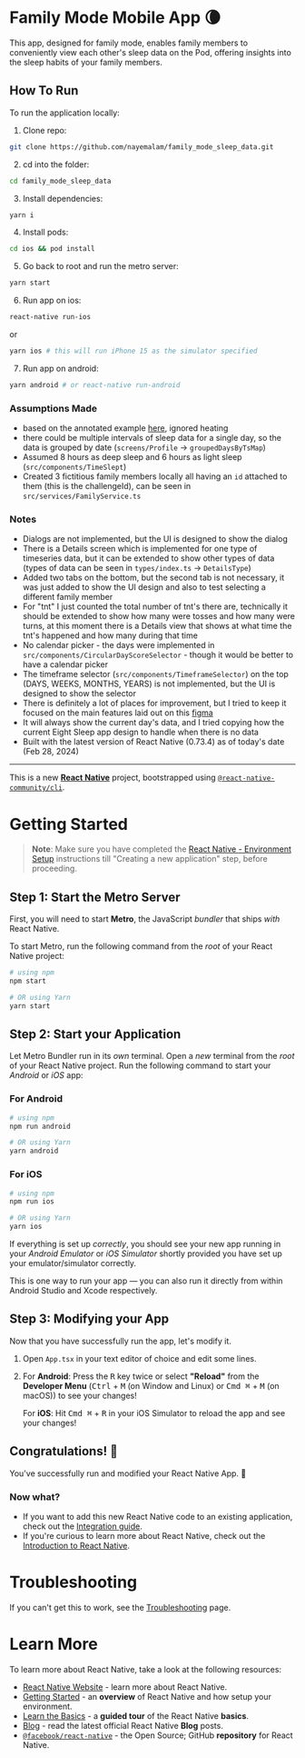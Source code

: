 # Family Mode Mobile App 🌘
This app, designed for family mode, enables family members to conveniently view each other's sleep data on the Pod, offering insights into the sleep habits of your family members.

## How To Run
To run the application locally: 

1. Clone repo: 
```bash
git clone https://github.com/nayemalam/family_mode_sleep_data.git
```
2. cd into the folder:
```bash
cd family_mode_sleep_data
```
3. Install dependencies:
```bash
yarn i
```
4. Install pods:
```bash
cd ios && pod install
```
5. Go back to root and run the metro server:
```bash
yarn start
```
6. Run app on ios:
```bash
react-native run-ios
```
or
```bash
yarn ios # this will run iPhone 15 as the simulator specified
```
7. Run app on android:
```bash
yarn android # or react-native run-android
```


### Assumptions Made
- based on the annotated example [here](https://gist.github.com/maghis/8c35fe1bb5c7810bdcc6ca389c6cd702), ignored heating
- there could be multiple intervals of sleep data for a single day, so the data is grouped by date (`screens/Profile` -> `groupedDaysByTsMap`)
- Assumed 8 hours as deep sleep and 6 hours as light sleep (`src/components/TimeSlept`)
- Created 3 fictitious family members locally all having an `id` attached to them (this is the challengeId), can be seen in `src/services/FamilyService.ts`

### Notes
- Dialogs are not implemented, but the UI is designed to show the dialog
- There is a Details screen which is implemented for one type of timeseries data, but it can be extended to show other types of data (types of data can be seen in `types/index.ts` -> `DetailsType`)
- Added two tabs on the bottom, but the second tab is not necessary, it was just added to show the UI design and also to test selecting a different family member
- For "tnt" I just counted the total number of tnt's there are, technically it should be extended to show how many were tosses and how many were turns, at this moment there is a Details view that shows at what time the tnt's happened and how many during that time
- No calendar picker - the days were implemented in `src/components/CircularDayScoreSelector` - though it would be better to have a calendar picker
- The timeframe selector (`src/components/TimeframeSelector`) on the top (DAYS, WEEKS, MONTHS, YEARS) is not implemented, but the UI is designed to show the selector
- There is definitely a lot of places for improvement, but I tried to keep it focused on the main features laid out on this [figma](https://www.figma.com/file/wDc9mTgq4Px1CKn57mNkrQ/Mobile-Eng-Take-Home?node-id=0%3A1)
- It will always show the current day's data, and I tried copying how the current Eight Sleep app design to handle when there is no data
- Built with the latest version of React Native (0.73.4) as of today's date (Feb 28, 2024)
___


This is a new [**React Native**](https://reactnative.dev) project, bootstrapped using [`@react-native-community/cli`](https://github.com/react-native-community/cli).

# Getting Started

>**Note**: Make sure you have completed the [React Native - Environment Setup](https://reactnative.dev/docs/environment-setup) instructions till "Creating a new application" step, before proceeding.

## Step 1: Start the Metro Server

First, you will need to start **Metro**, the JavaScript _bundler_ that ships _with_ React Native.

To start Metro, run the following command from the _root_ of your React Native project:

```bash
# using npm
npm start

# OR using Yarn
yarn start
```

## Step 2: Start your Application

Let Metro Bundler run in its _own_ terminal. Open a _new_ terminal from the _root_ of your React Native project. Run the following command to start your _Android_ or _iOS_ app:

### For Android

```bash
# using npm
npm run android

# OR using Yarn
yarn android
```

### For iOS

```bash
# using npm
npm run ios

# OR using Yarn
yarn ios
```

If everything is set up _correctly_, you should see your new app running in your _Android Emulator_ or _iOS Simulator_ shortly provided you have set up your emulator/simulator correctly.

This is one way to run your app — you can also run it directly from within Android Studio and Xcode respectively.

## Step 3: Modifying your App

Now that you have successfully run the app, let's modify it.

1. Open `App.tsx` in your text editor of choice and edit some lines.
2. For **Android**: Press the <kbd>R</kbd> key twice or select **"Reload"** from the **Developer Menu** (<kbd>Ctrl</kbd> + <kbd>M</kbd> (on Window and Linux) or <kbd>Cmd ⌘</kbd> + <kbd>M</kbd> (on macOS)) to see your changes!

   For **iOS**: Hit <kbd>Cmd ⌘</kbd> + <kbd>R</kbd> in your iOS Simulator to reload the app and see your changes!

## Congratulations! :tada:

You've successfully run and modified your React Native App. :partying_face:

### Now what?

- If you want to add this new React Native code to an existing application, check out the [Integration guide](https://reactnative.dev/docs/integration-with-existing-apps).
- If you're curious to learn more about React Native, check out the [Introduction to React Native](https://reactnative.dev/docs/getting-started).

# Troubleshooting

If you can't get this to work, see the [Troubleshooting](https://reactnative.dev/docs/troubleshooting) page.

# Learn More

To learn more about React Native, take a look at the following resources:

- [React Native Website](https://reactnative.dev) - learn more about React Native.
- [Getting Started](https://reactnative.dev/docs/environment-setup) - an **overview** of React Native and how setup your environment.
- [Learn the Basics](https://reactnative.dev/docs/getting-started) - a **guided tour** of the React Native **basics**.
- [Blog](https://reactnative.dev/blog) - read the latest official React Native **Blog** posts.
- [`@facebook/react-native`](https://github.com/facebook/react-native) - the Open Source; GitHub **repository** for React Native.
